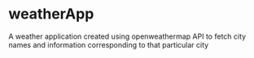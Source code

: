 # weatherApp
A weather application created using openweathermap API to fetch city names and information corresponding to that particular city

